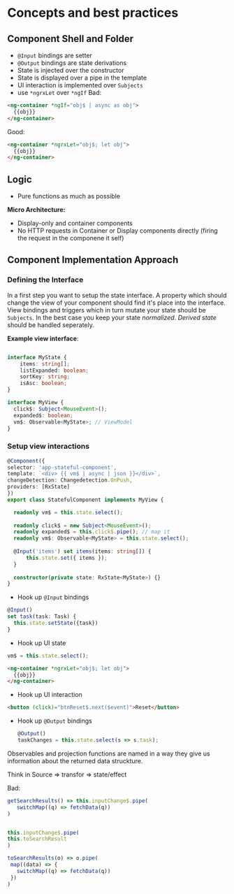 # Concepts and best practices

## Component Shell and Folder

- `@Input` bindings are setter
- `@Output` bindings are state derivations
- State is injected over the constructor
- State is displayed over a pipe in the template
- UI interaction is implemented over `Subjects`
- use `*ngrxLet` over `*ngIf`
  Bad:

```html
<ng-container *ngIf="obj$ | async as obj">
  {{obj}}
</ng-container>
```

Good:

```html
<ng-container *ngrxLet="obj$; let obj">
  {{obj}}
</ng-container>
```

## Logic

- Pure functions as much as possible

**Micro Architecture:**

- Display-only and container components
- No HTTP requests in Container or Display components directly (firing the request in the componene it self)

## Component Implementation Approach

### Defining the Interface

In a first step you want to setup the state interface. A property which should change the view of your component should find it's place into the interface.
View bindings and triggers which in turn mutate your state should be `Subjects`.
In the best case you keep your state *normalized*.
*Derived state* should be handled seperately.

**Example view interface**:

```typescript

interface MyState {
    items: string[];
    listExpanded: boolean;
    sortKey: string;
    isAsc: boolean;
}

interface MyView {
  click$: Subject<MouseEvent>();
  expanded$: boolean;
  vm$: Observable<MyState>; // ViewModel
}
```

### Setup view interactions
  ```typescript
@Component({
  selector: 'app-stateful-component',
  template: `<div> {{ vm$ | async | json }}</div>`,
  changeDetection: Changedetection.OnPush,
  providers: [RxState]
})
  export class StatefulComponent implements MyView {
  
    readonly vm$ = this.state.select();
    
    readonly click$ = new Subject<MouseEvent>();
    readonly expanded$ = this.click$.pipe(); // map it
    readonly vm$: Observable<MyState> = this.state.select();
    
    @Input('items') set items(items: string[]) {
        this.state.set({ items });
    }
    
    constructor(private state: RxState<MyState>) {}
  }
  ```
  - Hook up `@Input` bindings
  ```typescript
  @Input()
  set task(task: Task) {
    this.state.setState({task})
  }
  ```
  - Hook up UI state

```typescript
vm$ = this.state.select();
```

```html
<ng-container *ngrxLet="obj$; let obj">
  {{obj}}
</ng-container>
```

- Hook up UI interaction

```html
<button (click)="btnReset$.next($event)">Reset</button>
```

- Hook up `@Output` bindings

  ```typescript
  @Output()
  taskChanges = this.state.select(s => s.task);
  ```

Observables and projection functions are named in a way they give us information about the returned data struckture.

Think in Source => transfor => state/effect

Bad:

```typescript
getSearchResults() => this.inputChange$.pipe(
   switchMap((q) => fetchData(q))
)
```

```typescript

this.inputChange$.pipe(
this.toSearchResult
)

toSearchResults(o) => o.pipe(
 map((data) => {
   switchMap((q) => fetchData(q))
 })
)
```
